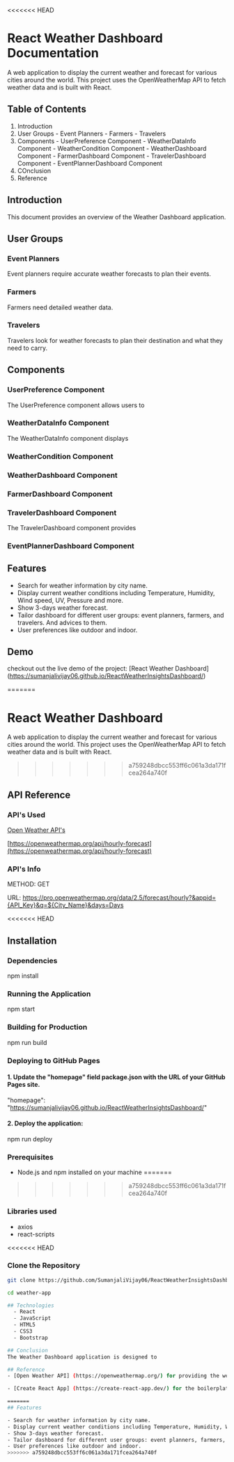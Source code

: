 
<<<<<<< HEAD
# React Weather Dashboard Documentation

A web application to display the current weather and forecast for various cities around the world. This project uses the OpenWeatherMap API to fetch weather data and is built with React.

## Table of Contents
  1. Introduction
  2. User Groups
    - Event Planners
    - Farmers
    - Travelers
  3. Components
    - UserPreference Component
    - WeatherDataInfo Component
    - WeatherCondition Component
    - WeatherDashboard Component
    - FarmerDashboard Component
    - TravelerDashboard Component
    - EventPlannerDashboard Component
  4. COnclusion
  5. Reference

## Introduction
This document provides an overview of the Weather Dashboard application.

## User Groups

### Event Planners 
Event planners require accurate weather forecasts to plan their events.

### Farmers
Farmers need detailed weather data.

### Travelers 
Travelers look for weather forecasts to plan their destination and what they need to carry.

## Components

### UserPreference Component
The UserPreference component allows users to

### WeatherDataInfo Component
The WeatherDataInfo component displays

### WeatherCondition Component


### WeatherDashboard Component


### FarmerDashboard Component


### TravelerDashboard Component
The TravelerDashboard component provides

### EventPlannerDashboard Component


## Features

- Search for weather information by city name.
- Display current weather conditions including Temperature, Humidity, Wind speed, UV, Pressure and more.
- Show 3-days weather forecast.
- Tailor dashboard for different user groups: event planners, farmers, and travelers. And advices to them.
- User preferences like outdoor and indoor.

## Demo
checkout out the live demo of the project: [React Weather Dashboard] (https://sumanjalivijay06.github.io/ReactWeatherInsightsDashboard/)

=======
# React Weather Dashboard

A web application to display the current weather and forecast for various cities around the world. This project uses the OpenWeatherMap API to fetch weather data and is built with React.

>>>>>>> a759248dbcc553ff6c061a3da171fcea264a740f
## API Reference

### API's Used
   [Open Weather API's](https://openweathermap.org/)

   [https://openweathermap.org/api/hourly-forecast](https://openweathermap.org/api/hourly-forecast)


### API's Info 
METHOD: GET

URL:
 https://pro.openweathermap.org/data/2.5/forecast/hourly?&appid={API_Key}&q=${City_Name}&days=Days

<<<<<<< HEAD
## Installation

### Dependencies
npm install

### Running the Application
npm start

### Building for Production
npm run build

### Deploying to GitHub Pages

#### 1. Update the "homepage" field package.json with the URL of your GitHub Pages site.
"homepage": "https://sumanjalivijay06.github.io/ReactWeatherInsightsDashboard/"

#### 2. Deploy the application:
npm run deploy

### Prerequisites

- Node.js and npm installed on your machine
=======
>>>>>>> a759248dbcc553ff6c061a3da171fcea264a740f

### Libraries used
- axios
- react-scripts

<<<<<<< HEAD
### Clone the Repository

```bash
git clone https://github.com/SumanjaliVijay06/ReactWeatherInsightsDashboard

cd weather-app

## Technologies
  - React
  - JavaScript
  - HTML5
  - CSS3
  - Bootstrap

## Conclusion
The Weather Dashboard application is designed to

## Reference
- [Open Weather API] (https://openweathermap.org/) for providing the weather API

- [Create React App] (https://create-react-app.dev/) for the boilerplate code

=======
## Features

- Search for weather information by city name.
- Display current weather conditions including Temperature, Humidity, Wind speed, UV, Pressure and more.
- Show 3-days weather forecast.
- Tailor dashboard for different user groups: event planners, farmers, and travelers. And advices to them.
- User preferences like outdoor and indoor.
>>>>>>> a759248dbcc553ff6c061a3da171fcea264a740f

